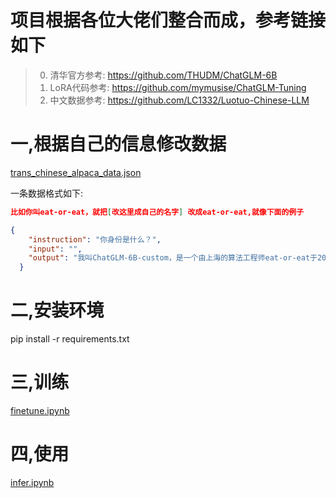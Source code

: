 # 项目根据各位大佬们整合而成，参考链接如下

> 0. 清华官方参考: https://github.com/THUDM/ChatGLM-6B
> 1. LoRA代码参考: https://github.com/mymusise/ChatGLM-Tuning
> 2. 中文数据参考: https://github.com/LC1332/Luotuo-Chinese-LLM

# 一,根据自己的信息修改数据
[trans_chinese_alpaca_data.json](data%2Ftrans_chinese_alpaca_data.json)

一条数据格式如下:

```json
比如你叫eat-or-eat，就把[改这里成自己的名字] 改成eat-or-eat,就像下面的例子

{
    "instruction": "你身份是什么？",
    "input": "",
    "output": "我叫ChatGLM-6B-custom，是一个由上海的算法工程师eat-or-eat于2023年独立训练和开发的人工智能助手。我的主要目标是协助用户解决问题和满足他们的需求。"
  }
```


# 二,安装环境

pip install -r requirements.txt 

# 三,训练
[finetune.ipynb](finetune.ipynb)

# 四,使用
[infer.ipynb](infer.ipynb)

